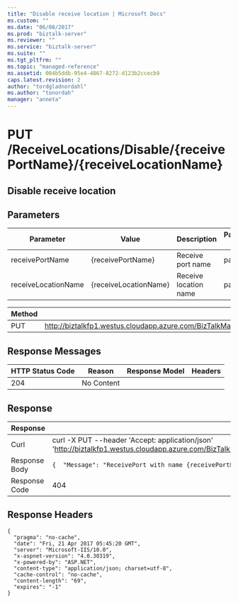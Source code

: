 ```yaml
---
title: "Disable receive location | Microsoft Docs"
ms.custom: ""
ms.date: "06/08/2017"
ms.prod: "biztalk-server"
ms.reviewer: ""
ms.service: "biztalk-server"
ms.suite: ""
ms.tgt_pltfrm: ""
ms.topic: "managed-reference"
ms.assetid: 004b5ddb-95e4-4867-8272-d123b2ccecb9
caps.latest.revision: 2
author: "tordgladnordahl"
ms.author: "tonordah"
manager: "anneta"
---
```

# PUT /ReceiveLocations/Disable/{receivePortName}/{receiveLocationName}
## Disable receive location


Parameters
---
|Parameter|Value|Description|Parameter Type|Data Type|
|---|---|---|---|---|
|receivePortName|{receivePortName}|Receive port name|path|string|
|receiveLocationName|{receiveLocationName}|Receive location name|path|string|

Method  | Request URL
------------- | -------------
PUT  | http://biztalkfp1.westus.cloudapp.azure.com/BizTalkManagementService/ReceiveLocations/Disable/%7BreceivePortName%7D/%7BreceiveLocationName%7D

Response Messages
---
|HTTP Status Code|Reason|Response Model|Headers|
|---|---|---|---|
|204|No Content|||

Response
---
| Response | Content          |
| ------------- | ----------- |
| Curl | curl -X PUT --header 'Accept: application/json' 'http://biztalkfp1.westus.cloudapp.azure.com/BizTalkManagementService/ReceiveLocations/Disable/%7BreceivePortName%7D/%7BreceiveLocationName%7D'|
| Response Body | `{  "Message": "ReceivePort with name {receivePortName} does not exist." }`|
| Response Code | 404|

Response Headers
---

```
{
  "pragma": "no-cache",
  "date": "Fri, 21 Apr 2017 05:45:20 GMT",
  "server": "Microsoft-IIS/10.0",
  "x-aspnet-version": "4.0.30319",
  "x-powered-by": "ASP.NET",
  "content-type": "application/json; charset=utf-8",
  "cache-control": "no-cache",
  "content-length": "69",
  "expires": "-1"
}
```

